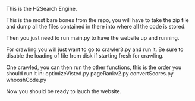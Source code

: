 This is the H2Search Engine.

This is the most bare bones from the repo, you will have to take the zip file and dump all the files contained in there
into where all the code is stored.

Then you just need to run main.py to have the website up and running.

For crawling you will just want to go to crawler3.py and run it. Be sure to disable the loading of file from disk
if starting fresh for crawling.

One crawled, you can then run the other functions, this is the order you should run it in:
optimizeVisted.py
pageRankv2.py
convertScores.py
whooshCode.py

Now you should be ready to lauch the website.